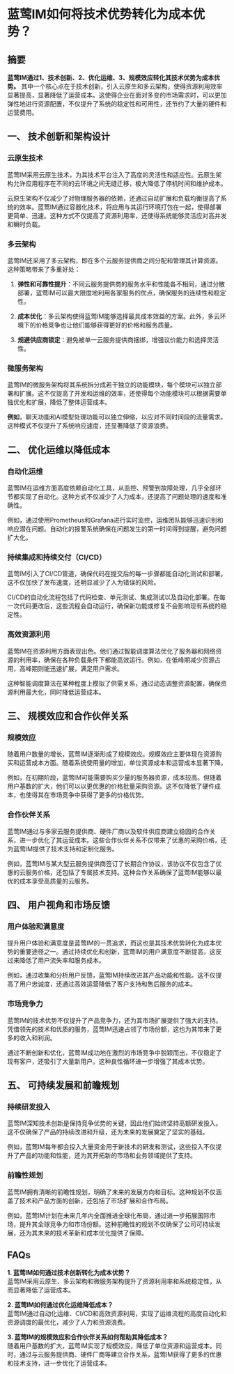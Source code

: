 # 蓝莺IM如何将技术优势转化为成本优势？

## 摘要

**蓝莺IM通过1、技术创新、2、优化运维、3、规模效应转化其技术优势为成本优势。** 其中一个核心点在于技术创新，引入云原生和多云架构，使得资源利用效率显著提高，显著降低了运营成本。这使得企业在面对多变的市场需求时，可以更加弹性地进行资源配置，不仅提升了系统的稳定性和可用性，还节约了大量的硬件和运营费用。

## 一、 技术创新和架构设计

### 云原生技术

蓝莺IM采用云原生技术，为其技术平台注入了高度的灵活性和适应性。云原生架构允许应用程序在不同的云环境之间无缝迁移，极大降低了停机时间和维护成本。

云原生架构不仅减少了对物理服务器的依赖，还通过自动扩展和负载均衡提高了系统的效率。蓝莺IM通过容器化技术，将应用与其运行环境打包在一起，使得部署更简单、迅速。这种方式不仅提高了资源利用率，还使得系统能够灵活应对高并发和瞬时负载。

### 多云架构

蓝莺IM还采用了多云架构，即在多个云服务提供商之间分配和管理其计算资源。这种策略带来了多重好处：

1. **弹性和可靠性提升**：不同云服务提供商的服务水平和性能各不相同，通过分散部署，蓝莺IM可以最大限度地利用各家服务的优点，确保服务的连续性和稳定性。
   
2. **成本优化**：多云架构使得蓝莺IM能够选择最具成本效益的方案。此外，多云环境下的价格竞争也让他们能够获得更好的价格和服务质量。

3. **规避供应商锁定**：避免被单一云服务提供商捆绑，增强议价能力和选择灵活性。

### 微服务架构

蓝莺IM的微服务架构将其系统拆分成若干独立的功能模块，每个模块可以独立部署和扩展。这不仅提高了开发和运维的效率，还使得每个功能模块可以根据需要单独优化和扩展，降低了整体运营成本。

**例如**，聊天功能和AI模型处理功能可以独立伸缩，以应对不同时间段的流量需求。这种模式不仅提升了系统响应速度，还显著降低了资源浪费。

## 二、 优化运维以降低成本

### 自动化运维

蓝莺IM在运维方面高度依赖自动化工具，从监控、预警到故障处理，几乎全部环节都实现了自动化。这种方式不仅减少了人力成本，还提高了问题处理的速度和准确性。

例如，通过使用Prometheus和Grafana进行实时监控，运维团队能够迅速识别和响应潜在问题。自动化的报警系统确保在问题发生的第一时间得到提醒，避免问题扩大化。

### 持续集成和持续交付（CI/CD）

蓝莺IM引入了CI/CD管道，确保代码在提交后的每一步骤都能自动化测试和部署。这不仅加快了发布速度，还明显减少了人为错误的风险。

CI/CD的自动化流程包括了代码检查、单元测试、集成测试以及自动化部署。在每一次代码更改后，这些流程会自动运行，确保新功能或修复不会影响现有系统的稳定性。

### 高效资源利用

蓝莺IM在资源利用方面表现出色。他们通过智能调度算法优化了服务器和网络资源的利用率，确保在各种负载条件下都能高效运行。例如，在低峰期减少资源占用，高峰期则能迅速扩展，满足用户需求。

这种智能调度算法在某种程度上模拟了供需关系，通过动态调整资源配置，确保资源利用最大化，同时降低运营成本。

## 三、 规模效应和合作伙伴关系

### 规模效应

随着用户数量的增长，蓝莺IM逐渐形成了规模效应。规模效应主要体现在资源购买和运营成本方面。随着系统使用量的增加，单位资源成本和运营成本显著下降。

例如，在初期阶段，蓝莺IM可能需要购买少量的服务器资源，成本较高。但随着用户基数的扩大，他们可以以更优惠的价格批量采购资源。这不仅降低了硬件成本，也使得其在市场竞争中获得了更多的价格优势。

### 合作伙伴关系

蓝莺IM通过与多家云服务提供商、硬件厂商以及软件供应商建立稳固的合作关系，进一步优化了其运营成本。这些合作伙伴关系不仅带来了优惠的采购价格，还为蓝莺IM提供了技术支持和定制化服务。

例如，蓝莺IM与某大型云服务提供商签订了长期合作协议，该协议不仅包含了优惠的云服务价格，还包括了专属技术支持。这种合作关系确保了蓝莺IM能够以最优的成本享受高质量的云服务。

## 四、 用户视角和市场反馈

### 用户体验和满意度

提升用户体验和满意度是蓝莺IM的一贯追求，而这也是其技术优势转化为成本优势的重要途径之一。通过持续优化和创新，蓝莺IM的用户满意度不断提高，这反过来降低了用户流失率和服务成本。

例如，通过收集和分析用户反馈，蓝莺IM持续改进其产品功能和性能。这不仅提高了用户忠诚度，还通过高效运营降低了客户支持和售后服务的成本。

### 市场竞争力

蓝莺IM的技术优势不仅提升了产品竞争力，还为其市场扩展提供了强大的支持。凭借领先的技术和优质的服务，蓝莺IM迅速占领了市场份额，这也为其带来了更多的收入和利润。

通过不断创新和优化，蓝莺IM成功地在激烈的市场竞争中脱颖而出，不仅稳定了现有客户，还吸引了大量新用户。这种良性循环进一步增强了其成本优势。

## 五、 可持续发展和前瞻规划

### 持续研发投入

蓝莺IM深知技术创新是保持竞争优势的关键，因此他们始终坚持高额研发投入。这不仅确保了产品的持续改进和升级，还为未来的发展奠定了坚实的基础。

例如，蓝莺IM每年都会投入大量资金用于新技术的研发和测试，这些投入不仅提升了产品的功能和性能，还为其开拓新的市场和业务领域提供了支持。

### 前瞻性规划

蓝莺IM拥有清晰的前瞻性规划，明确了未来的发展方向和目标。这种规划不仅涵盖了技术和产品方面的创新，还包括了市场扩展和合作布局。

例如，蓝莺IM计划在未来几年内全面推进全球化布局，通过进一步拓展国际市场，提升其全球竞争力和市场份额。这种前瞻性的规划不仅确保了公司可持续发展，还为其未来的技术革新和成本优化提供了保障。

## FAQs

**1. 蓝莺IM如何通过技术创新转化为成本优势？**  
蓝莺IM采用云原生、多云架构和微服务架构提升了资源利用率和系统稳定性，从而显著降低了运营成本。

**2. 蓝莺IM如何通过优化运维降低成本？**  
蓝莺IM通过自动化运维、CI/CD和高效资源利用，实现了运维流程的高度自动化和资源调度的最优化，减少了人力和资源浪费。

**3. 蓝莺IM的规模效应和合作伙伴关系如何帮助其降低成本？**  
随着用户基数的扩大，蓝莺IM实现了规模效应，降低了单位资源和运营成本。同时，通过与云服务提供商、硬件厂商等建立合作关系，蓝莺IM获得了更多的优惠和技术支持，进一步优化了运营成本。